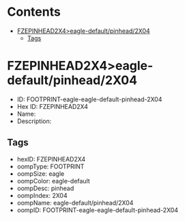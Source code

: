 



Contents
========

* [FZEPINHEAD2X4>eagle-default/pinhead/2X04](#fzepinhead2x4eagle-defaultpinhead2x04)
	* [Tags](#tags)

# FZEPINHEAD2X4>eagle-default/pinhead/2X04

- ID: FOOTPRINT-eagle-eagle-default-pinhead-2X04
- Hex ID: FZEPINHEAD2X4
- Name: 
- Description: 

## Tags

- hexID: FZEPINHEAD2X4
- oompType: FOOTPRINT
- oompSize: eagle
- oompColor: eagle-default
- oompDesc: pinhead
- oompIndex: 2X04
- oompName: eagle-default/pinhead/2X04
- oompID: FOOTPRINT-eagle-eagle-default-pinhead-2X04
